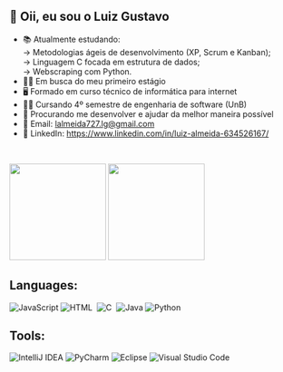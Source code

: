 ## 👋 Oii, eu sou o Luiz Gustavo

- 📚 Atualmente estudando:
<br/>  -> Metodologias ágeis de desenvolvimento (XP, Scrum e Kanban);
<br/>  -> Linguagem C focada em estrutura de dados;
<br/>  -> Webscraping com Python.
- 👨‍💻 Em busca do meu primeiro estágio
- 🖥 Formado em curso técnico de informática para internet
- 👨‍🎓 Cursando 4º semestre de engenharia de software (UnB)
- 🤝 Procurando me desenvolver e ajudar da melhor maneira possível
- 📩 Email: lalmeida727.lg@gmail.com
- 🏢 LinkedIn: https://www.linkedin.com/in/luiz-almeida-634526167/

<br>
<p align="left">
  <img height="170em" src="https://github-readme-stats-eight-theta.vercel.app/api/top-langs/?username=LuizGust4vo&layout=compact&langs_count=7&theme=chartreuse-dark"/>
  <img height="170em" src="https://github-readme-stats.vercel.app/api?username=LuizGust4vo&show_icons=true&theme=chartreuse-dark"/>
</p>
  
## Languages:
![JavaScript](https://img.shields.io/badge/javascript-%23323330.svg?style=for-the-badge&logo=javascript&logoColor=%23F7DF1E)
![HTML](https://img.shields.io/badge/-HTML-F0FFFF?style=for-the-badge&logo=html5)&nbsp;
![C](https://img.shields.io/badge/C-00599C?style=for-the-badge&logo=c%2B%2B&logoColor=white)&nbsp;
![Java](https://img.shields.io/badge/java-FF4500?style=for-the-badge&logo=openjdk&logoColor=white)
![Python](https://img.shields.io/badge/python-3670A0?style=for-the-badge&logo=python&logoColor=ffdd54)
 
## Tools:
![IntelliJ IDEA](https://img.shields.io/badge/IntelliJ_IDEA-000000.svg?style=for-the-badge&logo=intellij-idea&logoColor=black&color=black&labelColor=dodgerblue)
![PyCharm](https://img.shields.io/badge/pycharm-143?style=for-the-badge&logo=pycharm&logoColor=black&color=black&labelColor=green)
![Eclipse](https://img.shields.io/badge/Eclipse-FFFFFF.svg?style=for-the-badge&logo=Eclipse&logoColor=midnightblue)
![Visual Studio Code](https://img.shields.io/badge/Visual%20Studio%20Code-363636.svg?style=for-the-badge&logo=visual-studio-code&logoColor=blue)
